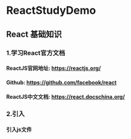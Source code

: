 # ReactStudyDemo

## React 基础知识

### 1.学习React官方文档
#### ReactJS官网地址: https://reactjs.org/
#### Github: https://github.com/facebook/react
#### ReactJS中文文档: https://react.docschina.org/

### 2.引入

#### 引入js文件
##### <script crossorigin src="https://unpkg.com/react@16/umd/react.production.min.js"></script>
##### <script crossorigin src="https://unpkg.com/react-dom@16/umd/react-dom.production.min.js"></script>
##### <script crossorigin src="https://npmcdn.com/babel-core@5.8.38/browser.min.js"></script>

